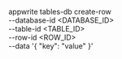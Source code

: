 appwrite tables-db create-row \
    --database-id <DATABASE_ID> \
    --table-id <TABLE_ID> \
    --row-id <ROW_ID> \
    --data '{ "key": "value" }'
